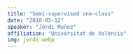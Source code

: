 ```yaml
---
title: "Semi-supervised one-class"
date: "2010-03-12"
speaker: "Jordi Muñoz"
affiliation: "Universitat de València"
img: jordi.webp
---
```

